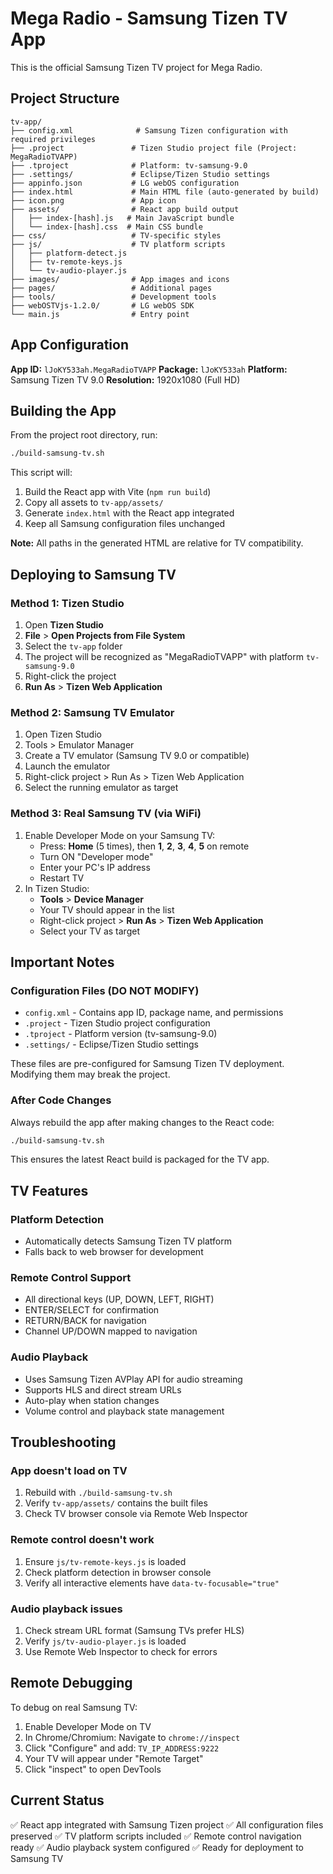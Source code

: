 # Mega Radio - Samsung Tizen TV App

This is the official Samsung Tizen TV project for Mega Radio.

## Project Structure

```
tv-app/
├── config.xml              # Samsung Tizen configuration with required privileges
├── .project               # Tizen Studio project file (Project: MegaRadioTVAPP)
├── .tproject              # Platform: tv-samsung-9.0
├── .settings/             # Eclipse/Tizen Studio settings
├── appinfo.json           # LG webOS configuration
├── index.html             # Main HTML file (auto-generated by build)
├── icon.png               # App icon
├── assets/                # React app build output
│   ├── index-[hash].js   # Main JavaScript bundle
│   └── index-[hash].css  # Main CSS bundle
├── css/                   # TV-specific styles
├── js/                    # TV platform scripts
│   ├── platform-detect.js
│   ├── tv-remote-keys.js
│   └── tv-audio-player.js
├── images/                # App images and icons
├── pages/                 # Additional pages
├── tools/                 # Development tools
├── webOSTVjs-1.2.0/       # LG webOS SDK
└── main.js                # Entry point

```

## App Configuration

**App ID:** `lJoKY533ah.MegaRadioTVAPP`
**Package:** `lJoKY533ah`
**Platform:** Samsung Tizen TV 9.0
**Resolution:** 1920x1080 (Full HD)

## Building the App

From the project root directory, run:

```bash
./build-samsung-tv.sh
```

This script will:
1. Build the React app with Vite (`npm run build`)
2. Copy all assets to `tv-app/assets/`
3. Generate `index.html` with the React app integrated
4. Keep all Samsung configuration files unchanged

**Note:** All paths in the generated HTML are relative for TV compatibility.

## Deploying to Samsung TV

### Method 1: Tizen Studio

1. Open **Tizen Studio**
2. **File** > **Open Projects from File System**
3. Select the `tv-app` folder
4. The project will be recognized as "MegaRadioTVAPP" with platform `tv-samsung-9.0`
5. Right-click the project
6. **Run As** > **Tizen Web Application**

### Method 2: Samsung TV Emulator

1. Open Tizen Studio
2. Tools > Emulator Manager
3. Create a TV emulator (Samsung TV 9.0 or compatible)
4. Launch the emulator
5. Right-click project > Run As > Tizen Web Application
6. Select the running emulator as target

### Method 3: Real Samsung TV (via WiFi)

1. Enable Developer Mode on your Samsung TV:
   - Press: **Home** (5 times), then **1**, **2**, **3**, **4**, **5** on remote
   - Turn ON "Developer mode"
   - Enter your PC's IP address
   - Restart TV
2. In Tizen Studio:
   - **Tools** > **Device Manager**
   - Your TV should appear in the list
   - Right-click project > **Run As** > **Tizen Web Application**
   - Select your TV as target

## Important Notes

### Configuration Files (DO NOT MODIFY)
- `config.xml` - Contains app ID, package name, and permissions
- `.project` - Tizen Studio project configuration
- `.tproject` - Platform version (tv-samsung-9.0)
- `.settings/` - Eclipse/Tizen Studio settings

These files are pre-configured for Samsung Tizen TV deployment. Modifying them may break the project.

### After Code Changes

Always rebuild the app after making changes to the React code:

```bash
./build-samsung-tv.sh
```

This ensures the latest React build is packaged for the TV app.

## TV Features

### Platform Detection
- Automatically detects Samsung Tizen TV platform
- Falls back to web browser for development

### Remote Control Support
- All directional keys (UP, DOWN, LEFT, RIGHT)
- ENTER/SELECT for confirmation
- RETURN/BACK for navigation
- Channel UP/DOWN mapped to navigation

### Audio Playback
- Uses Samsung Tizen AVPlay API for audio streaming
- Supports HLS and direct stream URLs
- Auto-play when station changes
- Volume control and playback state management

## Troubleshooting

### App doesn't load on TV
1. Rebuild with `./build-samsung-tv.sh`
2. Verify `tv-app/assets/` contains the built files
3. Check TV browser console via Remote Web Inspector

### Remote control doesn't work
1. Ensure `js/tv-remote-keys.js` is loaded
2. Check platform detection in browser console
3. Verify all interactive elements have `data-tv-focusable="true"`

### Audio playback issues
1. Check stream URL format (Samsung TVs prefer HLS)
2. Verify `js/tv-audio-player.js` is loaded
3. Use Remote Web Inspector to check for errors

## Remote Debugging

To debug on real Samsung TV:

1. Enable Developer Mode on TV
2. In Chrome/Chromium: Navigate to `chrome://inspect`
3. Click "Configure" and add: `TV_IP_ADDRESS:9222`
4. Your TV will appear under "Remote Target"
5. Click "inspect" to open DevTools

## Current Status

✅ React app integrated with Samsung Tizen project
✅ All configuration files preserved
✅ TV platform scripts included
✅ Remote control navigation ready
✅ Audio playback system configured
✅ Ready for deployment to Samsung TV

